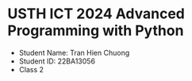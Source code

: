 USTH ICT 2024 Advanced Programming with Python
=====================================================


* Student Name: Tran Hien Chuong 
* Student ID: 22BA13056
* Class 2

